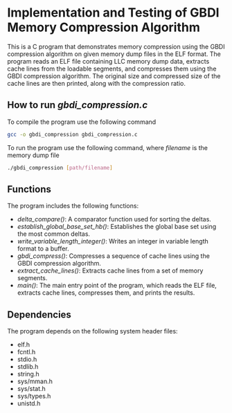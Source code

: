 # Implementation and Testing of GBDI Memory Compression Algorithm

This is a C program that demonstrates memory compression using the GBDI compression algorithm on given memory dump files in the ELF format. The program reads an ELF file containing LLC memory dump data, extracts cache lines from the loadable segments, and compresses them using the GBDI compression algorithm. The original size and compressed size of the cache lines are then printed, along with the compression ratio.


## How to run *gbdi_compression.c*

To compile the program use the following command

```sh
gcc -o gbdi_compression gbdi_compression.c
```

To run the program use the following command, where *filename* is the memory dump file

```sh
./gbdi_compression [path/filename]
```

## Functions

The program includes the following functions:

- *delta_compare()*: A comparator function used for sorting the deltas.
- *establish_global_base_set_hb()*: Establishes the global base set using the most common deltas.
- *write_variable_length_integer()*: Writes an integer in variable length format to a buffer.
- *gbdi_compress()*: Compresses a sequence of cache lines using the GBDI compression algorithm.
- *extract_cache_lines()*: Extracts cache lines from a set of memory segments.
- *main()*:  The main entry point of the program, which reads the ELF file, extracts cache lines, compresses them, and prints the results.

## Dependencies

The program depends on the following system header files:

- elf.h
- fcntl.h
- stdio.h
- stdlib.h
- string.h
- sys/mman.h
- sys/stat.h
- sys/types.h
- unistd.h
